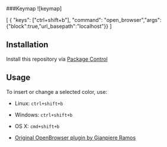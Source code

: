 ###Keymap
![keymap]

[
    { "keys": ["ctrl+shift+b"], "command": "open_browser","args": {"block":true,"url_basepath":"localhost"}}
]

## Installation
Install this repository via [Package Control](https://github.com/gianpiere/ApiSublimeTextPlugins)


## Usage
To insert or change a selected color, use:

- Linux: `ctrl+shift+b`
- Windows: `ctrl+shift+b`
- OS X: `cmd+shift+b`


- [Original OpenBrowser plugin by Gianpiere Ramos](https://github.com/gianpiere/ApiSublimeTextPlugins)
